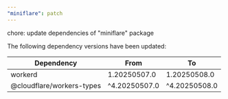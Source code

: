 ```yaml
---
"miniflare": patch
---
```


chore: update dependencies of "miniflare" package

The following dependency versions have been updated:

| Dependency                | From          | To            |
| ------------------------- | ------------- | ------------- |
| workerd                   | 1.20250507.0  | 1.20250508.0  |
| @cloudflare/workers-types | ^4.20250507.0 | ^4.20250508.0 |

